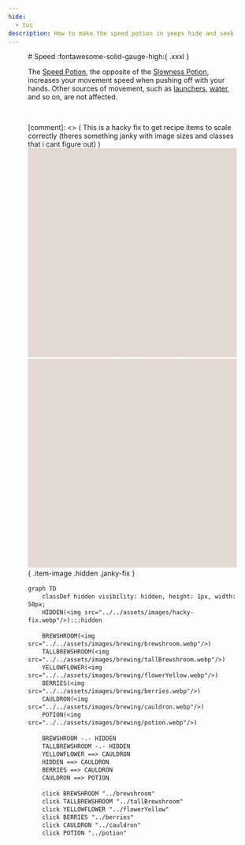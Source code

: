 ```yaml
---
hide:
  - toc
description: How to make the speed potion in yeeps hide and seek
---
```

<figure markdown="1">
# Speed
:fontawesome-solid-gauge-high:{ .xxxl }

The [Speed Potion](../brewing/speed.md), the opposite of the [Slowness Potion](../brewing/slowness.md), increases your movement speed when pushing off with your hands. Other sources of movement, such as [launchers](), [water](), and so on, are not affected.

<br />

[comment]: <> ( This is a hacky fix to get recipe items to scale correctly (theres something janky with image sizes and classes that i cant figure out) )
<img src="../../assets/images/hacky-fix.webp" class="item-image hidden janky-fix">
![hacky_fix](../assets/images/hacky-fix.webp){ .item-image .hidden .janky-fix }
```mermaid
graph TD
    classDef hidden visibility: hidden, height: 1px, width: 50px;
    HIDDEN(<img src="../../assets/images/hacky-fix.webp"/>):::hidden

    BREWSHROOM(<img src="../../assets/images/brewing/brewshroom.webp"/>)
    TALLBREWSHROOM(<img src="../../assets/images/brewing/tallBrewshroom.webp"/>)
    YELLOWFLOWER(<img src="../../assets/images/brewing/flowerYellow.webp"/>)
    BERRIES(<img src="../../assets/images/brewing/berries.webp"/>)
    CAULDRON(<img src="../../assets/images/brewing/cauldron.webp"/>)
    POTION(<img src="../../assets/images/brewing/potion.webp"/>)

    BREWSHROOM -.- HIDDEN
    TALLBREWSHROOM -.- HIDDEN
    YELLOWFLOWER ==> CAULDRON
    HIDDEN ==> CAULDRON
    BERRIES ==> CAULDRON
    CAULDRON ==> POTION

    click BREWSHROOM "../brewshroom"
    click TALLBREWSHROOM "../tallBrewshroom"
    click YELLOWFLOWER "../flowerYellow"
    click BERRIES "../berries"
    click CAULDRON "../cauldron"
    click POTION "../potion"
```
</figure>
